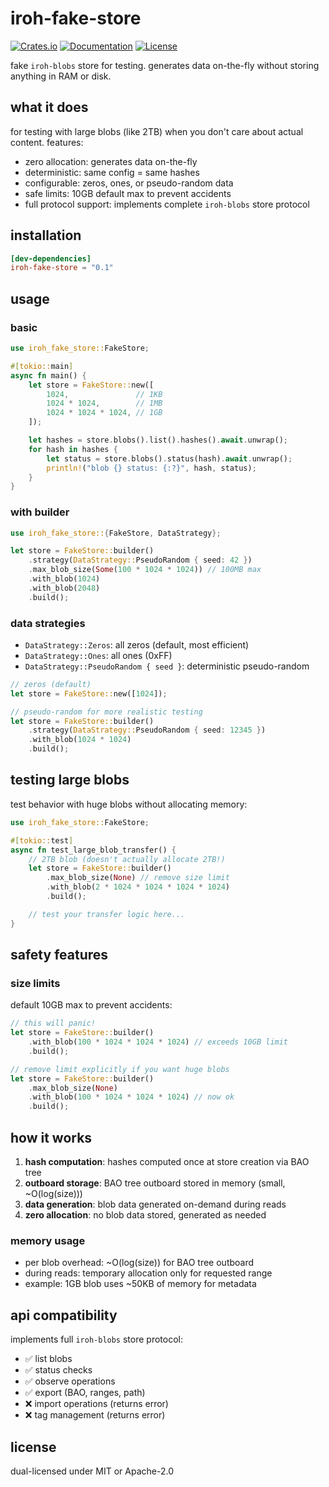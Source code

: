 # iroh-fake-store

[![Crates.io](https://img.shields.io/crates/v/iroh-fake-store.svg)](https://crates.io/crates/iroh-fake-store)
[![Documentation](https://docs.rs/iroh-fake-store/badge.svg)](https://docs.rs/iroh-fake-store)
[![License](https://img.shields.io/crates/l/iroh-fake-store.svg)](LICENSE)

fake `iroh-blobs` store for testing. generates data on-the-fly without storing anything in RAM or disk.

## what it does

for testing with large blobs (like 2TB) when you don't care about actual content. features:

- zero allocation: generates data on-the-fly
- deterministic: same config = same hashes
- configurable: zeros, ones, or pseudo-random data
- safe limits: 10GB default max to prevent accidents
- full protocol support: implements complete `iroh-blobs` store protocol

## installation

```toml
[dev-dependencies]
iroh-fake-store = "0.1"
```

## usage

### basic

```rust
use iroh_fake_store::FakeStore;

#[tokio::main]
async fn main() {
    let store = FakeStore::new([
        1024,               // 1KB
        1024 * 1024,        // 1MB
        1024 * 1024 * 1024, // 1GB
    ]);

    let hashes = store.blobs().list().hashes().await.unwrap();
    for hash in hashes {
        let status = store.blobs().status(hash).await.unwrap();
        println!("blob {} status: {:?}", hash, status);
    }
}
```

### with builder

```rust
use iroh_fake_store::{FakeStore, DataStrategy};

let store = FakeStore::builder()
    .strategy(DataStrategy::PseudoRandom { seed: 42 })
    .max_blob_size(Some(100 * 1024 * 1024)) // 100MB max
    .with_blob(1024)
    .with_blob(2048)
    .build();
```

### data strategies

- `DataStrategy::Zeros`: all zeros (default, most efficient)
- `DataStrategy::Ones`: all ones (0xFF)
- `DataStrategy::PseudoRandom { seed }`: deterministic pseudo-random

```rust
// zeros (default)
let store = FakeStore::new([1024]);

// pseudo-random for more realistic testing
let store = FakeStore::builder()
    .strategy(DataStrategy::PseudoRandom { seed: 12345 })
    .with_blob(1024 * 1024)
    .build();
```

## testing large blobs

test behavior with huge blobs without allocating memory:

```rust
use iroh_fake_store::FakeStore;

#[tokio::test]
async fn test_large_blob_transfer() {
    // 2TB blob (doesn't actually allocate 2TB!)
    let store = FakeStore::builder()
        .max_blob_size(None) // remove size limit
        .with_blob(2 * 1024 * 1024 * 1024 * 1024)
        .build();

    // test your transfer logic here...
}
```

## safety features

### size limits

default 10GB max to prevent accidents:

```rust
// this will panic!
let store = FakeStore::builder()
    .with_blob(100 * 1024 * 1024 * 1024) // exceeds 10GB limit
    .build();

// remove limit explicitly if you want huge blobs
let store = FakeStore::builder()
    .max_blob_size(None)
    .with_blob(100 * 1024 * 1024 * 1024) // now ok
    .build();
```

## how it works

1. **hash computation**: hashes computed once at store creation via BAO tree
2. **outboard storage**: BAO tree outboard stored in memory (small, ~O(log(size)))
3. **data generation**: blob data generated on-demand during reads
4. **zero allocation**: no blob data stored, generated as needed

### memory usage

- per blob overhead: ~O(log(size)) for BAO tree outboard
- during reads: temporary allocation only for requested range
- example: 1GB blob uses ~50KB of memory for metadata

## api compatibility

implements full `iroh-blobs` store protocol:
- ✅ list blobs
- ✅ status checks
- ✅ observe operations
- ✅ export (BAO, ranges, path)
- ❌ import operations (returns error)
- ❌ tag management (returns error)

## license

dual-licensed under MIT or Apache-2.0

